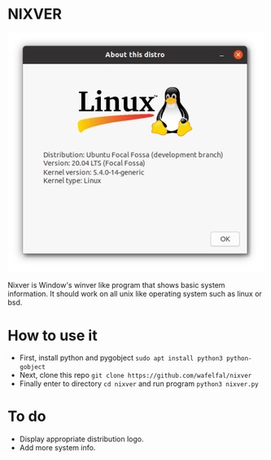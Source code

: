 # NIXVER
![screenshot](ss.png)

Nixver is Window's winver like program that shows basic system information. It should work on all unix like operating system such as linux or bsd.
# How to use it
* First, install python and pygobject `sudo apt install python3 python-gobject`
* Next, clone this repo `git clone https://github.com/wafelfal/nixver`
* Finally enter to directory `cd nixver` and run program `python3 nixver.py`

# To do
* Display appropriate distribution logo.
* Add more system info.
